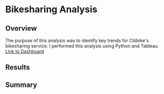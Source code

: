 # Bikesharing Analysis

## Overview
The purpose of this analysis was to identify key trends for Citibike's bikesharing service. I performed this analysis using Python and Tableau.
[Link to Dashboard](https://public.tableau.com/app/profile/jake.olwig/viz/BikesharingChallenge_16795327595610/BikesharingData?publish=yes)

## Results

## Summary

